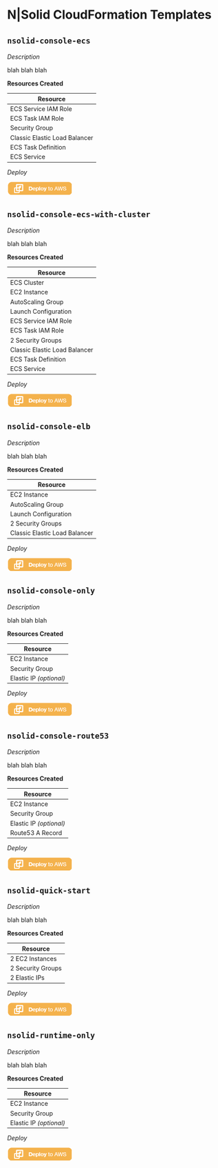 # N|Solid CloudFormation Templates


## `nsolid-console-ecs`

_Description_

blah blah blah

**Resources Created**

|           Resource            |
|-------------------------------|
|      ECS Service IAM Role     |
|       ECS Task IAM Role       |
|        Security Group         |
| Classic Elastic Load Balancer |
|      ECS Task Definition      |
|          ECS Service          |

_Deploy_

[![Launch Stack CloudFormation](/images/deploy-to-aws.png)](https://console.aws.amazon.com/cloudformation/home?#/stacks/new?stackName=nsolid-console-autoscaling&templateURL=https://s3-us-west-2.amazonaws.com/nodesource-public-cloudformation/nsolid/nsolid-console-ecs.json)


## `nsolid-console-ecs-with-cluster`

_Description_

blah blah blah

**Resources Created**

|           Resource            |
|-------------------------------|
|         ECS Cluster           |
|         EC2 Instance          |
|       AutoScaling Group       |
|      Launch Configuration     |
|      ECS Service IAM Role     |
|       ECS Task IAM Role       |
|       2 Security Groups       |
| Classic Elastic Load Balancer |
|      ECS Task Definition      |
|          ECS Service          |

_Deploy_

[![Launch Stack CloudFormation](/images/deploy-to-aws.png)](https://console.aws.amazon.com/cloudformation/home?#/stacks/new?stackName=nsolid-console-autoscaling&templateURL=https://s3-us-west-2.amazonaws.com/nodesource-public-cloudformation/nsolid/nsolid-console-ecs-with-cluster.json)


## `nsolid-console-elb`

_Description_

blah blah blah

**Resources Created**

|           Resource            |
|-------------------------------|
|         EC2 Instance          |
|       AutoScaling Group       |
|      Launch Configuration     |
|       2 Security Groups       |
| Classic Elastic Load Balancer |

_Deploy_

[![Launch Stack CloudFormation](/images/deploy-to-aws.png)](https://console.aws.amazon.com/cloudformation/home?#/stacks/new?stackName=nsolid-console-autoscaling&templateURL=https://s3-us-west-2.amazonaws.com/nodesource-public-cloudformation/nsolid/nsolid-console-elb.json)


## `nsolid-console-only`

_Description_

blah blah blah

**Resources Created**

|           Resource            |
|-------------------------------|
|         EC2 Instance          |
|        Security Group         |
|    Elastic IP _(optional)_    |

_Deploy_

[![Launch Stack CloudFormation](/images/deploy-to-aws.png)](https://console.aws.amazon.com/cloudformation/home?#/stacks/new?stackName=nsolid-console-autoscaling&templateURL=https://s3-us-west-2.amazonaws.com/nodesource-public-cloudformation/nsolid/nsolid-console-only.json)


## `nsolid-console-route53`

_Description_

blah blah blah

**Resources Created**

|           Resource            |
|-------------------------------|
|         EC2 Instance          |
|        Security Group         |
|    Elastic IP _(optional)_    |
|       Route53 A Record        |

_Deploy_

[![Launch Stack CloudFormation](/images/deploy-to-aws.png)](https://console.aws.amazon.com/cloudformation/home?#/stacks/new?stackName=nsolid-console-autoscaling&templateURL=https://s3-us-west-2.amazonaws.com/nodesource-public-cloudformation/nsolid/nsolid-console-route53.json)

## `nsolid-quick-start`

_Description_

blah blah blah

**Resources Created**

|           Resource            |
|-------------------------------|
|        2 EC2 Instances        |
|       2 Security Groups       |
|         2 Elastic IPs         |

_Deploy_

[![Launch Stack CloudFormation](/images/deploy-to-aws.png)](https://console.aws.amazon.com/cloudformation/home?#/stacks/new?stackName=nsolid-console-autoscaling&templateURL=https://s3-us-west-2.amazonaws.com/nodesource-public-cloudformation/nsolid/nsolid-quick-start.json)


## `nsolid-runtime-only`

_Description_

blah blah blah

**Resources Created**

|           Resource            |
|-------------------------------|
|         EC2 Instance          |
|        Security Group         |
|    Elastic IP _(optional)_    |

_Deploy_

[![Launch Stack CloudFormation](/images/deploy-to-aws.png)](https://console.aws.amazon.com/cloudformation/home?#/stacks/new?stackName=nsolid-console-autoscaling&templateURL=https://s3-us-west-2.amazonaws.com/nodesource-public-cloudformation/nsolid/nsolid-runtime-only.json)

